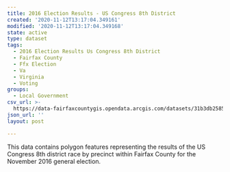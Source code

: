 ```yaml
---
title: 2016 Election Results - US Congress 8th District
created: '2020-11-12T13:17:04.349161'
modified: '2020-11-12T13:17:04.349168'
state: active
type: dataset
tags:
  - 2016 Election Results Us Congress 8th District
  - Fairfax County
  - Ffx Election
  - Va
  - Virginia
  - Voting
groups:
  - Local Government
csv_url: >-
  https://data-fairfaxcountygis.opendata.arcgis.com/datasets/31b3db2585e44a38b5bea33a16a5349d_3.csv?outSR=%7B%22latestWkid%22%3A2283%2C%22wkid%22%3A102746%7D
json_url: ''
layout: post

---
```

This data contains polygon features representing the results of the US Congress 8th district race by precinct within Fairfax County for the November 2016 general election.
